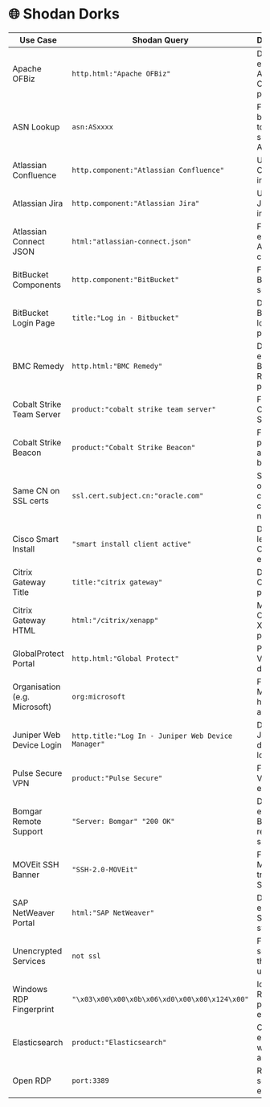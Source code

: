 # 🌐 Shodan Dorks

| Use Case                        | Shodan Query                                              | Description                             |
|--------------------------------|------------------------------------------------------------|-----------------------------------------|
| Apache OFBiz                   | `http.html:"Apache OFBiz"`                                | Detects exposed Apache OFBiz portals    |
| ASN Lookup                     | `asn:ASxxxx`                                              | Finds all IPs belonging to a specific ASN |
| Atlassian Confluence           | `http.component:"Atlassian Confluence"`                   | Uncovers Confluence instances           |
| Atlassian Jira                 | `http.component:"Atlassian Jira"`                         | Uncovers Jira instances                 |
| Atlassian Connect JSON         | `html:"atlassian-connect.json"`                           | Finds exposed Atlassian config files    |
| BitBucket Components           | `http.component:"BitBucket"`                              | Finds Bitbucket servers                 |
| BitBucket Login Page           | `title:"Log in - Bitbucket"`                              | Detects Bitbucket login portals         |
| BMC Remedy                     | `http.html:"BMC Remedy"`                                  | Detects exposed BMC Remedy portals      |
| Cobalt Strike Team Server      | `product:"cobalt strike team server"`                     | Finds Cobalt Strike infra               |
| Cobalt Strike Beacon           | `product:"Cobalt Strike Beacon"`                          | Flags possible active beacons           |
| Same CN on SSL certs           | `ssl.cert.subject.cn:"oracle.com"`                        | SSL pivot on shared cert common name    |
| Cisco Smart Install            | `"smart install client active"`                           | Detects legacy Cisco exposures          |
| Citrix Gateway Title           | `title:"citrix gateway"`                                  | Detects Citrix login portals            |
| Citrix Gateway HTML            | `html:"/citrix/xenapp"`                                   | Matches Citrix XenApp paths             |
| GlobalProtect Portal           | `http.html:"Global Protect"`                              | Palo Alto VPN detection                 |
| Organisation (e.g. Microsoft)  | `org:microsoft`                                           | Find all Microsoft-hosted assets        |
| Juniper Web Device Login       | `http.title:"Log In - Juniper Web Device Manager"`        | Detects Juniper device login pages      |
| Pulse Secure VPN               | `product:"Pulse Secure"`                                  | Finds Pulse VPN endpoints               |
| Bomgar Remote Support          | `"Server: Bomgar" "200 OK"`                               | Detects exposed Bomgar remote support   |
| MOVEit SSH Banner              | `"SSH-2.0-MOVEit"`                                        | Finds MOVEit file transfer SSH ports    |
| SAP NetWeaver Portal           | `html:"SAP NetWeaver"`                                    | Detects exposed SAP systems             |
| Unencrypted Services           | `not ssl`                                                 | Finds services that don’t use TLS       |
| Windows RDP Fingerprint        | `"\x03\x00\x00\x0b\x06\xd0\x00\x00\x124\x00"`             | Identifies RDP protocol exposure        |
| Elasticsearch | `product:"Elasticsearch"` | Often exposed without auth |
| Open RDP | `port:3389` | RDP service exposure |

